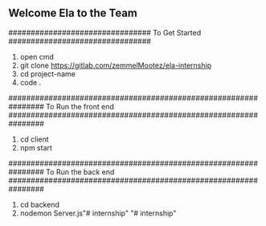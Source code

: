 ## Welcome Ela to the Team

################################
To Get Started
################################

1) open cmd
2) git clone https://gitlab.com/zemmelMootez/ela-internship
3) cd project-name
4) code . 


################################################################
To Run the front end
################################################################
1) cd client
2) npm start

################################################################
To Run the back end
################################################################

1) cd backend
2) nodemon Server.js"# internship" 
"# internship" 

